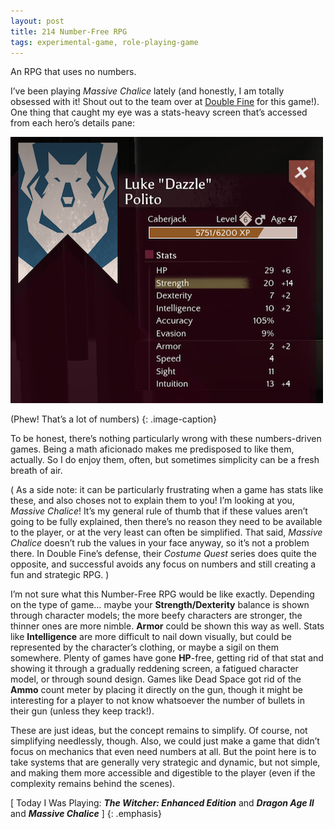 ```yaml
---
layout: post
title: 214 Number-Free RPG
tags: experimental-game, role-playing-game
---
```

An RPG that uses no numbers.

I’ve been playing *Massive Chalice* lately (and honestly, I am totally obsessed with it! Shout out to the team over at [Double Fine](http://www.doublefine.com) for this game!).  One thing that caught my eye was a stats-heavy screen that’s accessed from each hero’s details pane:

![MassiveChalice](/img/games/214_Number_Free_RPG.png "Massive Chalice")

(Phew! That’s a lot of numbers)
{: .image-caption}

To be honest, there’s nothing particularly wrong with these numbers-driven games.  Being a math aficionado makes me predisposed to like them, actually.  So I do enjoy them, often, but sometimes simplicity can be a fresh breath of air.  

( As a side note: it can be particularly frustrating when a game has stats like these, and also choses not to explain them to you! I’m looking at you, *Massive Chalice*!  It’s my general rule of thumb that if these values aren’t going to be fully explained, then there’s no reason they need to be available to the player, or at the very least can often be simplified.  That said, *Massive Chalice* doesn’t rub the values in your face anyway, so it’s not a problem there.  In Double Fine’s defense, their *Costume Quest* series does quite the opposite, and successful avoids any focus on numbers and still creating a fun and strategic RPG. )

I’m not sure what this Number-Free RPG would be like exactly.  Depending on the type of game… maybe your **Strength/Dexterity** balance is shown through character models; the more beefy characters are stronger, the thinner ones are more nimble.  **Armor** could be shown this way as well.  Stats like **Intelligence** are more difficult to nail down visually, but could be represented by the character’s clothing, or maybe a sigil on them somewhere.  Plenty of games have gone **HP**-free, getting rid of that stat and showing it through a gradually reddening screen, a fatigued character model, or through sound design.  Games like Dead Space got rid of the **Ammo** count meter by placing it directly on the gun, though it might be interesting for a player to not know whatsoever the number of bullets in their gun (unless they keep track!).

These are just ideas, but the concept remains to simplify.  Of course, not simplifying needlessly, though.  Also, we could just make a game that didn’t focus on mechanics that even need numbers at all.  But the point here is to take systems that are generally very strategic and dynamic, but not simple, and making them more accessible and digestible to the player (even if the complexity remains behind the scenes).

[ Today I Was Playing: ***The Witcher: Enhanced Edition*** and ***Dragon Age II*** and ***Massive Chalice*** ]
{: .emphasis}


